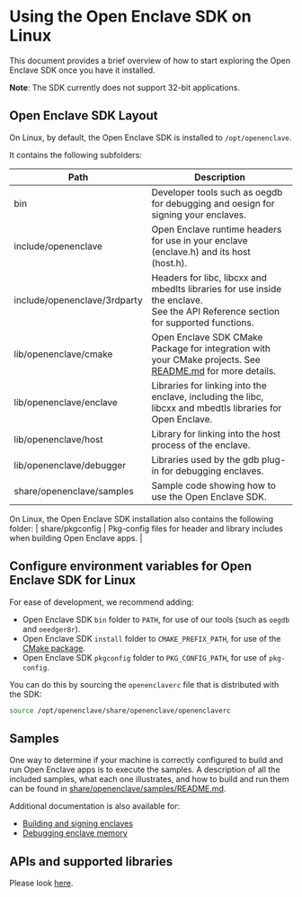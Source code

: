 # Using the Open Enclave SDK on Linux

This document provides a brief overview of how to start exploring the Open Enclave SDK
once you have it installed.

**Note**: The SDK currently does not support 32-bit applications.

## Open Enclave SDK Layout

On Linux, by default, the Open Enclave SDK is installed to `/opt/openenclave`.

It contains the following subfolders:

| Path                         | Description                     |
|------------------------------|---------------------------------|
| bin                          | Developer tools such as oegdb for debugging and oesign for signing your enclaves. |
| include/openenclave          | Open Enclave runtime headers for use in your enclave (enclave.h) and its host (host.h). |
| include/openenclave/3rdparty | Headers for libc, libcxx and mbedlts libraries for use inside the enclave.<br>See the API Reference section for supported functions. |
| lib/openenclave/cmake        | Open Enclave SDK CMake Package for integration with your CMake projects. See [README.md](/cmake/sdk_cmake_targets_readme.md) for more details. |
| lib/openenclave/enclave      | Libraries for linking into the enclave, including the libc, libcxx and mbedtls libraries for Open Enclave. |
| lib/openenclave/host         | Library for linking into the host process of the enclave. |
| lib/openenclave/debugger     | Libraries used by the gdb plug-in for debugging enclaves. |
| share/openenclave/samples    | Sample code showing how to use the Open Enclave SDK. |

On Linux, the Open Enclave SDK installation also contains the following folder:
| share/pkgconfig              | Pkg-config files for header and library includes when building Open Enclave apps. |

## Configure environment variables for Open Enclave SDK for Linux
For ease of development, we recommend adding:
- Open Enclave SDK `bin` folder to `PATH`, for use of our tools (such as `oegdb` and `oeedger8r`).
- Open Enclave SDK `install` folder to `CMAKE_PREFIX_PATH`, for use of the [CMake package](/cmake/sdk_cmake_targets_readme.md).
- Open Enclave SDK `pkgconfig` folder to `PKG_CONFIG_PATH`, for use of `pkg-config`.

You can do this by sourcing the `openenclaverc` file that is distributed with the SDK:

```bash
source /opt/openenclave/share/openenclave/openenclaverc
```

## Samples

One way to determine if your machine is correctly configured to build and run
Open Enclave apps is to execute the samples. A description of all the included samples,
what each one illustrates, and how to build and run them  can be found in
[share/openenclave/samples/README.md](/samples/README_Linux.md).

Additional documentation is also available for:
- [Building and signing enclaves](/docs/GettingStartedDocs/buildandsign.md)
- [Debugging enclave memory](/docs/GettingStartedDocs/Debugging.md)

## APIs and supported libraries

Please look [here](/docs/GettingStartedDocs/APIs_and_Libs.md).
